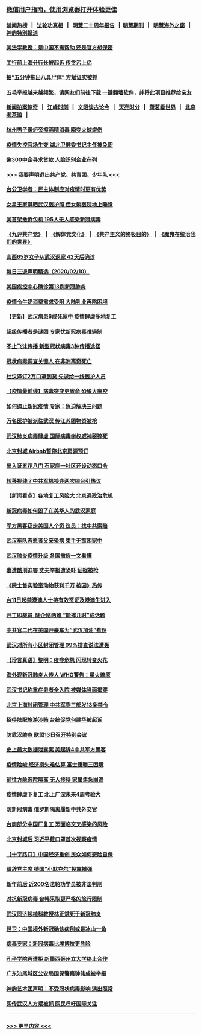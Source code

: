 ### [微信用户指南，使用浏览器打开体验更佳](https://github.com/gfw-breaker/banned-news1/blob/master/indexes/wechat-guide.md?t=0)
#### [禁闻热榜](热点新闻.md?t=0)  &nbsp;&nbsp;|&nbsp;&nbsp; [法轮功真相](https://github.com/gfw-breaker/truth/blob/master/README.md?t=0) &nbsp;&nbsp;|&nbsp;&nbsp; [明慧二十周年报告](https://github.com/gfw-breaker/mh-reports/blob/master/README.md?t=0) &nbsp;&nbsp;|&nbsp;&nbsp;[明慧期刊](https://github.com/gfw-breaker/mh-qikan) &nbsp;&nbsp;|&nbsp;&nbsp; [明慧海外之窗](https://github.com/gfw-breaker/mh-news/blob/master/README.md?t=0) &nbsp;&nbsp;|&nbsp;&nbsp; [神韵特别报道](https://github.com/gfw-breaker/mh-news/blob/master/shenyun.md?t=0)
#### [美法学教授：是中国不需帮助 还是官方想保密](../pages/nsc413/n11859492.md?t=02111455) 
#### [工行前上海分行长被起诉 传贪污上亿](../pages/nsc413/n11860139.md?t=02111455) 
#### [拍“五分钟拖出八具尸体” 方斌证实被抓](../pages/nsc413/n11860090.md?t=02111455) 
#### 五毛举报越来越频繁，请网友们前往下载 [一键翻墙软件](https://github.com/gfw-breaker/ssr-accounts)，并将此项目推荐给亲友
#### [新闻拍案惊奇](https://github.com/gfw-breaker/banned-news1/blob/master/pages/link4.md) &nbsp;&nbsp;|&nbsp;&nbsp; [江峰时刻](https://github.com/gfw-breaker/banned-news1/blob/master/pages/link4.md) &nbsp;&nbsp;|&nbsp;&nbsp; [文昭谈古论今](https://github.com/gfw-breaker/banned-news1/blob/master/pages/link4.md) &nbsp;&nbsp;|&nbsp;&nbsp; [天亮时分](https://github.com/gfw-breaker/banned-news1/blob/master/pages/link4.md) &nbsp;&nbsp;|&nbsp;&nbsp; [萧茗看世界](https://github.com/gfw-breaker/banned-news1/blob/master/pages/link4.md) &nbsp;&nbsp;|&nbsp;&nbsp; [北京老茶馆](https://github.com/gfw-breaker/banned-news1/blob/master/pages/link4.md) &nbsp;&nbsp;|&nbsp;&nbsp; 
#### [杭州男子暖炉旁擦酒精消毒 瞬变火球烧伤](../pages/nsc413/n11860071.md?t=02111455) 
#### [疫情失控官场生变 湖北卫健委书记主任被免职](../pages/nsc413/n11859848.md?t=02111455) 
#### [逾300中企寻求贷款 人脸识别企业在列](../pages/nsc413/n11860100.md?t=02111455) 
#### [>>> 我要声明退出共产党、共青团、少年队 <<<](https://github.com/begood0513/goodnews/blob/master/quit/letter.md) 
#### [台公卫学者：民主体制应对疫情时更有优势](../pages/nsc413/n11860023.md?t=02111455) 
#### [女星王家淇晒武汉医护照 侄女躺医院地上睡觉](../pages/nsc413/n11859756.md?t=02111455) 
#### [美首架撤侨包机 195人无人感染新冠病毒](../pages/nsc413/n11859908.md?t=02111455) 
#### [《九评共产党》](https://github.com/begood0513/9ping.md/blob/master/README.md) &nbsp;|&nbsp; [《解体党文化》](../../../../jtdwh.md/blob/master/README.md)  &nbsp;|&nbsp; [《共产主义的终极目的》](../../../../gczydzjmd.md/blob/master/README.md) &nbsp;|&nbsp; [《魔鬼在统治我们的世界》](../../../../mgztzwmdsj.md/blob/master/README.md) 
#### [山西65岁女子从武汉返家 42天后确诊](../pages/nsc413/n11859912.md?t=02111455) 
#### [每日三退声明精选（2020/02/10）](../pages/nsc413/n11860031.md?t=02111455) 
#### [美国疾控中心确诊第13例新冠肺炎](../pages/nsc413/n11859966.md?t=02111455) 
#### [疫情令牛奶消费需求受阻 大陆乳业再陷困境](../pages/nsc413/n11859859.md?t=02111455) 
#### [【更新】武汉病患6成死家中 疫情肆虐多地复工](../pages/nsc413/n11801312.md?t=02111455) 
#### [超级传播者是谜团 专家忧新冠病毒难遏制](../pages/nsc413/n11859686.md?t=02111455) 
#### [不止飞沫传播 新型冠状病毒3种传播途径](../pages/nsc413/n11859060.md?t=02111455) 
#### [冠状病毒调查关键人 在非洲离奇死亡](../pages/nsc413/n11859798.md?t=02111455) 
#### [杜汶泽订2万口罩到货 先派给一线医护人员](../pages/nsc413/n11859214.md?t=02111455) 
#### [【疫情最前线】病毒突变更致命 恐酿大瘟疫](../pages/nsc413/n11859604.md?t=02111455) 
#### [如何遏止新冠疫情 专家：急迫解决三问题](../pages/nsc413/n11859685.md?t=02111455) 
#### [万名医护被派往武汉 传江苏团物资被抢](../pages/nsc413/n11859585.md?t=02111455) 
#### [武汉肺炎病毒肆虐 国际病毒学权威神秘猝死](../pages/nsc413/n11833010.md?t=02111455) 
#### [北京封城 Airbnb暂停北京房源预订](../pages/nsc413/n11859659.md?t=02111455) 
#### [出入证五花八门 石家庄一社区还设动态口令](../pages/nsc413/n11859510.md?t=02111455) 
#### [转移视线？中共军机接连两次绕台引热议](../pages/nsc413/n11859346.md?t=02111455) 
#### [【新闻看点】各地复工风险大 北京遇政治危机](../pages/nsc413/n11859164.md?t=02111455) 
#### [新冠病毒如何毁了在美华人的武汉家庭](../pages/nsc413/n11859524.md?t=02111455) 
#### [军方黑客窃走美国人个资 议员：找中共索赔](../pages/nsc413/n11859371.md?t=02111455) 
#### [武汉车队志愿者父亲染病 束手无策困家中](../pages/nsc413/n11859117.md?t=02111455) 
#### [武汉肺炎疫情升级 各国撤侨一文看懂](../pages/nsc413/n11859313.md?t=02111455) 
#### [妻遭酷刑迫害 丈夫举报遭恐吓 证据被抢](../pages/nsc413/n11858478.md?t=02111455) 
#### [《院士售实验室动物获利千万 被囚》热传](../pages/nsc413/n11859316.md?t=02111455) 
#### [台11日起禁港澳人士持有效签证及港澳生进入](../pages/nsc413/n11858423.md?t=02111455) 
#### [开工即裁员  陆企陷两难 “能撑几时”成话题](../pages/nsc413/n11859127.md?t=02111455) 
#### [中共官二代在美国开豪车为“武汉加油”惹议](../pages/nsc413/n11859039.md?t=02111455) 
#### [武汉对所有小区封闭管理 99%排查说法遭轰](../pages/nsc413/n11859264.md?t=02111455) 
#### [【珍言真语】黎明：疫症危机 闪现转变火花](../pages/nsc413/n11859199.md?t=02111455) 
#### [海外现新冠肺炎人传人 WHO警告：星火燎原](../pages/nsc413/n11859252.md?t=02111455) 
#### [武汉书记称重症患者全入院 被媒体当面揭穿](../pages/nsc413/n11859218.md?t=02111455) 
#### [北京上海封闭管理 中共军委三部发13条禁令](../pages/nsc413/n11859098.md?t=02111455) 
#### [招待陆配旅游涉贿 台统促党何建华被起诉](../pages/nsc413/n11858696.md?t=02111455) 
#### [防武汉肺炎 欧盟13日召开特别会议](../pages/nsc413/n11859088.md?t=02111455) 
#### [史上最大数据泄露案 美起诉4中共军方黑客](../pages/nsc413/n11859115.md?t=02111455) 
#### [疫情险峻 经济损失难估算 富士康曝三困境](../pages/nsc413/n11859120.md?t=02111455) 
#### [前往方舱医院隔离 无人接待 家属焦急崩溃](../pages/nsc413/n11859068.md?t=02111455) 
#### [疫情肆虐下复工 北上广深未来4周考验大](../pages/nsc413/n11859066.md?t=02111455) 
#### [防新冠病毒 俄罗斯隔离履新中共外交官](../pages/nsc413/n11859079.md?t=02111455) 
#### [台商部分中国厂复工 恐面临交叉感染的风险](../pages/nsc413/n11858646.md?t=02111455) 
#### [北京封城后 习近平戴口罩首次视察疫情](../pages/nsc413/n11858828.md?t=02111455) 
#### [【十字路口】中国经济重创 民众如何避险自保](../pages/nsc413/n11857098.md?t=02111455) 
#### [请辞党主席 德国“小默克尔”投震撼弹](../pages/nsc413/n11858583.md?t=02111455) 
#### [新年前后 近200名法轮功学员被非法判刑](../pages/nsc413/n11855720.md?t=02111455) 
#### [对抗新冠病毒 台韩采取更严格的旅行限制](../pages/nsc413/n11858936.md?t=02111455) 
#### [武汉同济移植科教授林正斌死于新冠肺炎](../pages/nsc413/n11858844.md?t=02111455) 
#### [世卫：中国境外新冠确诊病例或是冰山一角](../pages/nsc413/n11858781.md?t=02111455) 
#### [病毒专家：新冠病毒比埃博拉更危险](../pages/nsc413/n11858572.md?t=02111455) 
#### [孔子学院再遭拒 新墨西哥州立大学终止合作](../pages/nsc413/n11858661.md?t=02111455) 
#### [广东汕尾城区公安局国保警察钟伟成被举报](../pages/nsc413/n11854172.md?t=02111455) 
#### [神韵艺术团声明：不受冠状病毒影响 演出照常](../pages/nsc413/n11858801.md?t=02111455) 
#### [网传武汉人方斌被抓 网民呼吁国际关注](../pages/nsc413/n11858666.md?t=02111455) 

----
#### [ >>> 更早内容 <<< ](../indexes/nsc413-earlier.md)

